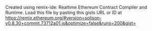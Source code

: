 Created using remix-ide: Realtime Ethereum Contract Compiler and Runtime. Load this file by pasting this gists URL or ID at https://remix.ethereum.org/#version=soljson-v0.8.30+commit.73712a01.js&optimize=false&runs=200&gist=

